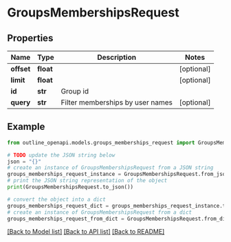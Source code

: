 # GroupsMembershipsRequest


## Properties

Name | Type | Description | Notes
------------ | ------------- | ------------- | -------------
**offset** | **float** |  | [optional] 
**limit** | **float** |  | [optional] 
**id** | **str** | Group id | 
**query** | **str** | Filter memberships by user names | [optional] 

## Example

```python
from outline_openapi.models.groups_memberships_request import GroupsMembershipsRequest

# TODO update the JSON string below
json = "{}"
# create an instance of GroupsMembershipsRequest from a JSON string
groups_memberships_request_instance = GroupsMembershipsRequest.from_json(json)
# print the JSON string representation of the object
print(GroupsMembershipsRequest.to_json())

# convert the object into a dict
groups_memberships_request_dict = groups_memberships_request_instance.to_dict()
# create an instance of GroupsMembershipsRequest from a dict
groups_memberships_request_from_dict = GroupsMembershipsRequest.from_dict(groups_memberships_request_dict)
```
[[Back to Model list]](../README.md#documentation-for-models) [[Back to API list]](../README.md#documentation-for-api-endpoints) [[Back to README]](../README.md)


